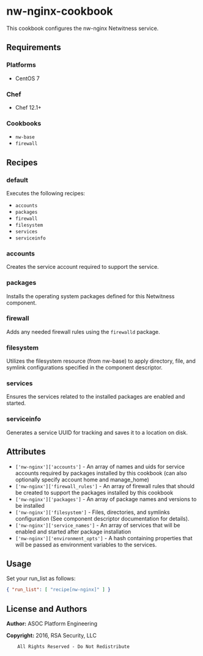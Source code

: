 # nw-nginx-cookbook

This cookbook configures the nw-nginx Netwitness service.

## Requirements

### Platforms

* CentOS 7

### Chef

* Chef 12.1+

### Cookbooks

* `nw-base`
* `firewall`

## Recipes

### default

Executes the following recipes:
* `accounts`
* `packages`
* `firewall`
* `filesystem`
* `services`
* `serviceinfo`

### accounts

Creates the service account required to support the service.

### packages

Installs the operating system packages defined for this Netwitness component.

### firewall

Adds any needed firewall rules using the `firewalld` package.

### filesystem

Utilizes the filesystem resource (from nw-base) to apply directory, file,
and symlink configurations specified in the component descriptor.

### services

Ensures the services related to the installed packages are enabled and
started.

### serviceinfo

Generates a service UUID for tracking and saves it to a location on disk.

## Attributes

* `['nw-nginx']['accounts']` - An array of names and uids for
  service accounts required by packages installed by this cookbook
  (can also optionally specify account home and manage_home)
* `['nw-nginx']['firewall_rules']` - An array of firewall rules
  that should be created to support the packages installed by this cookbook
* `['nw-nginx']['packages']` - An array of package names and
  versions to be installed
* `['nw-nginx']['filesystem']` - Files, directories, and symlinks
  configuration (See component descriptor documentation for details).
* `['nw-nginx']['service_names']` - An array of services that
  will be enabled and started after package installation
* `['nw-nginx']['environment_opts']` - A hash containing properties 
  that will be passed as environment variables to the services.

## Usage

Set your run\_list as follows:

```json
{ "run_list": [ "recipe[nw-nginx]" ] }
```

## License and Authors

**Author:** ASOC Platform Engineering

**Copyright:** 2016, RSA Security, LLC

```text
    All Rights Reserved - Do Not Redistribute
```
